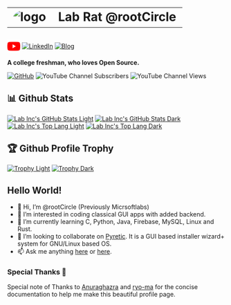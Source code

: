 <h1> 
  <table>
    <tr>
      <td>
        <img style="border-radius: 100%;" alt="logo" src="https://avatars.githubusercontent.com/u/35325046?v=4" height="120">
      </td>
      <td>
        Lab Rat @rootCircle
      </td>
    </tr>
  </table>
</h1>

<a href="https://www.youtube.com/@12thprogrammr99"><img align="center" src="https://github.com/rootCircle/rootCircle/raw/main/res/youtube.png" alt="Youtube" height="30px"/></a>
<a href="https://linkedin.com/in/praveen-jaiswal-atlabinc"><img align="center" src="https://github.com/rootCircle/rootCircle/raw/main/res/linkedin.ico" alt="LinkedIn" height="30px"/></a>
<a href="https://frolicslab.blogspot.com/"><img align="center" src="https://github.com/rootCircle/rootCircle/raw/main/res/blogger.ico" alt="Blog" height="30px"/></a>


**A college freshman, who loves Open Source.**


[![GitHub](https://img.shields.io/github/followers/rootCircle?label=follow&style=social)](https://github.com/rootCircle)
![YouTube Channel Subscribers](https://img.shields.io/youtube/channel/subscribers/UC4vCUJ5_aMu7C3E4Vvw-lTA?style=social)
![YouTube Channel Views](https://img.shields.io/youtube/channel/views/UC4vCUJ5_aMu7C3E4Vvw-lTA?style=social)

## 📊 Github Stats
<!-- Github Stats -->
[![Lab Inc's GitHub Stats Light](https://github-readme-stats.vercel.app/api?username=rootCircle&show_icons=true&include_all_commits=true&theme=buefy&hide_border=true#gh-light-mode-only)](https://github.com/rootCircle/#gh-light-mode-only) 
[![Lab Inc's GitHub Stats Dark](https://github-readme-stats.vercel.app/api?username=rootCircle&show_icons=true&include_all_commits=true&theme=radical&hide_border=true#gh-dark-mode-only)](https://github.com/rootCircle/#gh-dark-mode-only) 
<span></span> 
[![Lab Inc's Top Lang Light](https://github-readme-stats.vercel.app/api/top-langs/?username=rootCircle&langs_count=8&layout=compact&theme=buefy&hide_border=true#gh-light-mode-only)](https://github.com/rootCircle/#gh-light-mode-only) 
[![Lab Inc's Top Lang Dark](https://github-readme-stats.vercel.app/api/top-langs/?username=rootCircle&langs_count=8&layout=compact&theme=radical&hide_border=true#gh-dark-mode-only)](https://github.com/rootCircle/#gh-dark-mode-only)


<!-- ![Lab Inc's Wakatime Stats](https://github-readme-stats.vercel.app/api/wakatime?username=rootCircle) -->

<!-- Trophies -->
## 🏆 Github Profile Trophy
[![Trophy Light](https://github-profile-trophy.vercel.app/?username=rootCircle&theme=flat&column=-1&margin-w=15&margin-h=15&rank=-?&no-frame=true#gh-light-mode-only)](https://github.com/rootCircle/rootCircle#gh-light-mode-only)
[![Trophy Dark](https://github-profile-trophy.vercel.app/?username=rootCircle&theme=radical&column=-1&margin-w=15&margin-h=15&rank=-?&no-frame=true#gh-dark-mode-only)](https://github.com/rootCircle/rootCircle#gh-dark-mode-only)


## Hello World!
- 👋 Hi, I’m @rootCircle (Previously Micrsoftlabs)
- 👀 I’m interested in coding classical GUI apps with added backend.
- 🌱 I’m currently learning C, Python, Java, Firebase, MySQL, Linux and Rust.
- 💞️ I’m looking to collaborate on [Pyretic](https://github.com/rootCircle/Pyretic). It is a GUI based installer wizard+ system for GNU/Linux based OS.
- 📫 Ask me anything [here](https://github.com/rootCircle/rootCircle/issues) or [here](https://linkedin.com/in/praveen-jaiswal-atlabinc).

### Special Thanks 💙
Special note of Thanks to [Anuraghazra](https://github.com/anuraghazra/github-readme-stats) and [ryo-ma](https://github.com/ryo-ma/github-profile-trophy) for the concise documentation to help me make this beautiful profile page.
